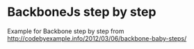 BackboneJs step by step
=======================

Example for Backbone step by step from http://codebyexample.info/2012/03/06/backbone-baby-steps/

